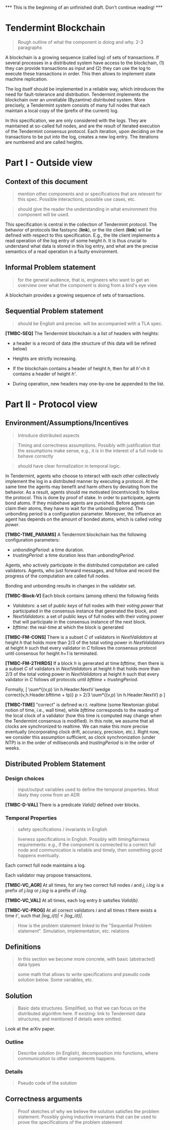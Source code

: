 *** This is the beginning of an unfinished draft. Don't continue reading! ***

# Tendermint Blockchain

> Rough outline of what the component is doing and why. 2-3 paragraphs

A blockchain is a growing sequence (called log) of sets of transactions. If several processes in a distributed system have access to the blockchain, (1) they can  provide transactions as input and (2) they can use the log to execute these transactions in order. This then allows to implement state machine replication.

The log itself should be implemented in a reliable way, which introduces the need for fault-tolerance and distribution.
Tendermint implements the blockchain over an unreliable (Byzantine) distributed system. More precisely, a Tendermint system consists of many full nodes that each maintain a local copy of the (prefix of the current) log.

In this specification, we are only considered with the logs. They are maintained at so-called full nodes, and are the result of iterated execution of the Tendermint consensus protocol. Each iteration, upon deciding on the transactions to be put into the log, creates a new log entry. The iterations are numbered and are called heights.


# Part I - Outside view

## Context of this document

> mention other components and or specifications that are relevant for this
spec. Possible interactions, possible use cases, etc.

> should give the reader the understanding in what environment this component
will be used.

This specification is central in the collection of Tendermint protocol. The behavior of protocols like fastsync (**link**), or the lite client (**link**) will be defined with respect to this specification. E.g., the lite client implements a read operation of the log entry of some height _h_. It is thus crucial to understand what data is stored in this log entry, and what are the precise semantics of a read operation in a faulty environment.


## Informal Problem statement

> for the general audience, that is, engineers who want to get an overview over what the component is doing
from a bird's eye view.

A blockchain provides a growing sequence of sets of transactions.

## Sequential Problem statement

> should be English and precise. will be accompanied with a TLA spec.

**[TMBC-SEQ]** The Tendermint blockchain is a list of headers with heights:

 - a header is a record of data (the structure of this data will be refined below)

 -  Heights are strictly increasing.

 - If the blockchain contains a header of height *h*, then for all _h'<h_
it contains a header of height _h'_.

 - During operation, new headers may one-by-one be appended to the list.

# Part II - Protocol view

## Environment/Assumptions/Incentives

> Introduce distributed aspects

> Timing and correctness assumptions. Possibly with justification that the
assumptions make sense, e.g., it is in the interest of a full node to behave
correctly

> should have clear formalization in temporal logic.

In Tendermint, agents who choose to interact with each other collectively implement the log in a distributed manner by executing a protocol. At the same time the agents may benefit and harm others by deviating from the behavior. As a result, agents should me motivated (incentiviced) to follow the protocol. This is done by proof of stake. In order to participate, agents bond atoms. If they misbehave agents are punished. Before agents can claim their atoms, they have to wait for the unbonding period. The unbonding period is a configuration parameter. Moreover, the influence an agent has depends on the amount of bonded atoms, which is called _voting power_.

**[TMBC-TIME_PARAMS]** A Tendermint blockchain has the following configuration parameters:
 - _unbondingPeriod_: a time duration.
 - _trustingPeriod_: a time duration less than _unbondingPeriod_.

Agents, who actively participate in the distributed computation are called validators. Agents, who just forward messages, and follow and record the progress of the computation are called full nodes.

Bonding and unbonding results in changes in the validator set.

**[TMBC-Block-V]** Each block contains (among others) the following fields
 -  _Validators_: a set of _public keys_ of full nodes with their _voting power_ that participated
    in the consensus instance that generated the block, and
 - _NextValidators_: a set of public keys of full nodes with their voting power that will participate in the consensus instance of the next block.
 - _bfttime_: the real-time at which the block is generated

**[TMBC-FM-CONS]** There is a subset _C_ of validators in _NextValidators_ at height _h_ that holds more than 2/3 of the total voting power in _NextValidators_ at height _h_  such that every validator in _C_ follows the consensus protocol until consensus for height _h+1_ is terminated.


**[TMBC-FM-2THIRDS]** If a block _h_ is generated at time _bfttime_, then there is a subset _C_ of validators in _NextValidators_ at height _h_ that holds more than 2/3 of the total voting power in _NextValidators_ at height _h_  such that every validator in _C_ follows *all* protocols until _bfttime + trustingPeriod_.

Formally,
\[
\sum*{(v,p) \in h.Header.NextV \wedge correct(v,h.Header.bfttime + tp)} p >
2/3 \sum*{(v,p) \in h.Header.NextV} p
\]

**[TMBC-TIME]** "correct" is defined w.r.t. realtime (some Newtonian global notion of time, i.e., wall time), while _bfttime_ corresponds to the reading of the local clock of a validator (how this time is computed may change when the Tendermint consensus is modified). In this note, we assume that all clocks are synchronized to realtime. We can make this more precise eventually (incorporating clock drift, accuracy, precision, etc.). Right now, we consider this assumption sufficient, as clock synchronization (under NTP) is in the order of milliseconds and _trustingPeriod_ is in the order of weeks.





## Distributed Problem Statement

### Design choices

> input/output variables used to define the temporal properties. Most likely they come from an ADR

**[TMBC-D-VAL]** There is a predicate _Valid()_ defined over blocks.

### Temporal Properties

> safety specifications / invariants in English

> liveness specifications in English. Possibly with timing/fairness requirements:
e.g., if the component is connected to a correct full node and communication is
reliable and timely, then something good happens eventually.

Each correct full node maintains a log.

Each validator may propose transactions.

**[TMBC-VC_AGR]** At all times, for any two correct full nodes _i_ and _j_, _i.log_ is a prefix of _j.log_ or _j.log_ is a prefix of _i.log_.

**[TMBC-VC_VAL]** At all times, each log entry _b_ satisfies _Valid(b)_.

**[TMBC-VC-PROG]** At all correct validators _i_ and all times _t_ there exists a time _t'_, such that  _|log_i(t)| < |log_i(t)|_.

> How is the problem statement linked to the "Sequential Problem statement".
Simulation, implementation, etc. relations

## Definitions

> In this section we become more concrete, with basic (abstracted) data types

> some math that allows to write specifications and pseudo code solution below.
Some variables, etc.

## Solution

> Basic data structures. Simplified, so that we can focus on the distributed
algorithm here. If existing: link to Tendermint data structures, and mentioned
if details were omitted.

Look at the arXiv paper.

### Outline

> Describe solution (in English), decomposition into functions, where communication to other components happens.

### Details

> Pseudo code of the solution


## Correctness arguments

> Proof sketches of why we believe the solution satisfies the problem statement.
Possibly giving inductive invariants that can be used to prove the specifications
of the problem statement
